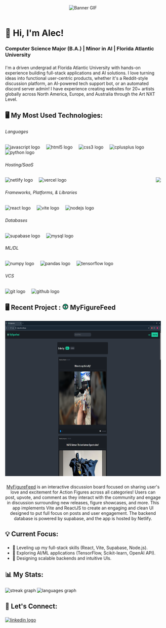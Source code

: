 <div align="center">
    <img 
      src="https://64.media.tumblr.com/1e00832682b54c0a74cb76745a1c97e0/tumblr_p0pkt5RNWE1r7jvayo7_540.gifv" 
      alt="Banner GIF" 
      style="height: 150px; width: 100%; object-fit: cover; object-position: center;"
    />
</div> <br>

<h1 align="left">👋 Hi, I'm Alec!</h1>

###

<h3 align="left">Computer Science Major (B.A.) |  Minor in AI | Florida Atlantic University</h3>

###

<p align="left">I'm a driven undergrad at Florida Atlantic University with hands-on experience building full-stack applications and AI solutions. I love turning ideas into functional user-centric products, whether it's a Reddit-style discussion platform, an AI-powered tech support bot, or an automated discord server admin! I have experience creating websites for 20+ artists globally across North America, Europe, and Australia through the Art NXT Level.</p>

###

<p align="left"></p>

###

<h2 align="left">🖥 My Most Used Technologies:</h2>

###

<h6 align="left">Languages</h6>

###

<div align="left">
  <img src="https://skillicons.dev/icons?i=js" height="40" alt="javascript logo"  />
  <img width="12" />
  <img src="https://skillicons.dev/icons?i=html" height="40" alt="html5 logo"  />
  <img width="12" />
  <img src="https://skillicons.dev/icons?i=css" height="40" alt="css3 logo"  />
  <img width="12" />
  <img src="https://skillicons.dev/icons?i=cpp" height="40" alt="cplusplus logo"  />
  <img width="12" />
  <img src="https://skillicons.dev/icons?i=py" height="40" alt="python logo"  />
</div>

###

<h6 align="left">Hosting/SaaS</h6>

###

<img align="right" height="250" src="https://miro.medium.com/v2/resize:fit:996/1*N4fgyKjLGk2oOkZPeeKuTg.gif"  />

###

<div align="left">
  <img src="https://skillicons.dev/icons?i=netlify" height="40" alt="netlify logo"  />
  <img width="12" />
  <img src="https://skillicons.dev/icons?i=vercel" height="40" alt="vercel logo"  />
</div>

###

<h6 align="left">Frameworks, Platforms, & Libraries</h6>

###

<div align="left">
  <img src="https://skillicons.dev/icons?i=react" height="40" alt="react logo"  />
  <img width="12" />
  <img src="https://skillicons.dev/icons?i=vite" height="40" alt="vite logo"  />
  <img width="12" />
  <img src="https://skillicons.dev/icons?i=nodejs" height="40" alt="nodejs logo"  />
</div>

###

<h6 align="left">Databases</h6>

###

<div align="left">
  <img src="https://skillicons.dev/icons?i=supabase" height="40" alt="supabase logo"  />
  <img width="12" />
  <img src="https://skillicons.dev/icons?i=mysql" height="40" alt="mysql logo"  />
</div>

###

<h6 align="left">ML/DL</h6>

###

<div align="left">
  <img src="https://cdn.simpleicons.org/numpy/013243" height="40" alt="numpy logo"  />
  <img width="12" />
  <img src="https://cdn.jsdelivr.net/gh/devicons/devicon/icons/pandas/pandas-original.svg" height="40" alt="pandas logo"  />
  <img width="12" />
  <img src="https://cdn.simpleicons.org/tensorflow/FF6F00" height="40" alt="tensorflow logo"  />
</div>

###

<h6 align="left">VCS</h6>

###

<div align="left">
  <img src="https://skillicons.dev/icons?i=git" height="40" alt="git logo"  />
  <img width="12" />
  <img src="https://skillicons.dev/icons?i=github" height="40" alt="github logo"  />
</div>

###

<h2 align="left">🖥 Recent Project : <img src="assets/logo.png" height="20" /> MyFigureFeed</h2>

###

<div align="center">
  <img height="500" src="assets/ss.PNG"  />
</div>

###

<p align="center"> <a href="https://myfigurefeed.netlify.app/" target="blank"> MyFigureFeed</a> is an interactive discussion board focused on sharing user's love and excitement for Action Figures across all categories! Users can post, upvote, and comment as they interact with the community and engage in discussion surrounding new releases, figure showcases, and more. This app implements Vite and ReactJS to create an engaging and clean UI designed to put full focus on posts and user engagement. The backend database is powered by supabase, and the app is hosted by Netlify.</p>

###

<h2 align="left">💡 Current Focus:</h2>

###

- 🚀 Leveling up my full-stack skills (React, Vite, Supabase, Node.js).
- 🧠 Exploring AI/ML applications (TensorFlow, Scikit-learn, OpenAI API).
- 🎨 Designing scalable backends and intuitive UIs.

###

<h2 align="left">📊 My Stats:</h2>

###

<div align="left">
  <img src="https://streak-stats.demolab.com?user=AGZ3&locale=en&mode=daily&theme=dracula&hide_border=false&border_radius=5" height="150" alt="streak graph"  />
  <img src="https://github-readme-stats.vercel.app/api/top-langs?username=AGZ3&locale=en&hide_title=false&layout=compact&card_width=320&langs_count=5&theme=dracula&hide_border=false" height="150" alt="languages graph"  />
</div>

###

<h2 align="left">📩 Let's Connect:</h2>

###

<div align="left">
  <a href="https://www.linkedin.com/in/alec-gomez-077084279/" target="_blank">
    <img src="https://raw.githubusercontent.com/maurodesouza/profile-readme-generator/master/src/assets/icons/social/linkedin/default.svg" width="52" height="40" alt="linkedin logo"  />
  </a>
</div>

###